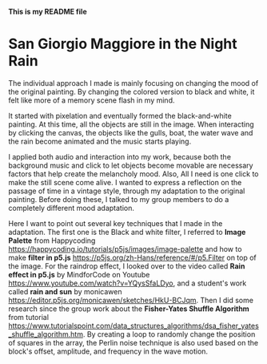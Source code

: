 **This is my README file**
# San Giorgio Maggiore in the Night Rain
The individual approach I made is mainly focusing on changing the mood of the original painting. By changing the colored version to black and white, it felt like more of a memory scene flash in my mind. 

It started with pixelation and eventually formed the black-and-white painting. At this time, all the objects are still in the image. When interacting by clicking the canvas, the objects like the gulls, boat, the water wave and the rain become animated and the music starts playing.

I applied both audio and interaction into my work, because both the background music and click to let objects become movable are necessary factors that help create the melancholy mood. Also, All I need is one click to make the still scene come alive. I wanted to express a reflection on the passage of time in a vintage style, through my adaptation to the original painting. Before doing these, I talked to my group members to do a completely different mood adaptation.

Here I want to point out several key techniques that I made in the adaptation. The first one is the Black and white filter, I referred to **Image Palette** from Happycoding https://happycoding.io/tutorials/p5js/images/image-palette and how to make **filter in p5.js** https://p5js.org/zh-Hans/reference/#/p5.Filter on top of the image. For the raindrop effect, I looked over to the video called **Rain effect in p5.js** by MindforCode on Youtube https://www.youtube.com/watch?v=YQysSfaLDyo, and a student's work called **rain and sun** by monicawen https://editor.p5js.org/monicawen/sketches/HkU-BCJqm. Then I did some research since the group work about the **Fisher-Yates Shuffle Algorithm** from tutorial https://www.tutorialspoint.com/data_structures_algorithms/dsa_fisher_yates_shuffle_algorithm.htm. By creating a loop to randomly change the position of squares in the array, the Perlin noise technique is also used based on the block's offset, amplitude, and frequency in the wave motion.




